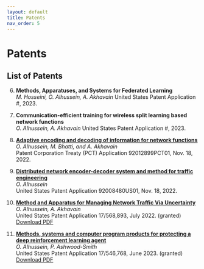 ```yaml
---
layout: default
title: Patents
nav_order: 5
---
```

<!-- Google tag (gtag.js) -->
<script async src="https://www.googletagmanager.com/gtag/js?id=G-E09K8XMPK5"></script>
<script>
  window.dataLayer = window.dataLayer || [];
  function gtag(){dataLayer.push(arguments);}
  gtag('js', new Date());

  gtag('config', 'G-E09K8XMPK5');
</script>


# Patents

## List of Patents

6. **Methods, Apparatuses, and Systems for Federated Learning**  
   *M. Hosseini, O. Alhussein, A. Akhavain*
   United States Patent Application #, 2023.

5. **Communication-efficient training for wireless split learning based network functions**  
   *O. Alhussein, A. Akhavain*
   United States Patent Application #, 2023.

4. **[Adaptive encoding and decoding of information for network functions](https://patentimages.storage.googleapis.com/97/64/f0/7110d758bcd351/WO2024103385A1.pdf)**  
   *O. Alhussein, M. Bhatti, and A. Akhavain*  
   Patent Corporation Treaty (PCT) Application 92012899PCT01, Nov. 18, 2022.

3. **[Distributed network encoder-decoder system and method for traffic engineering](https://patentimages.storage.googleapis.com/97/64/f0/7110d758bcd351/WO2024103385A1.pdf)**  
   *O. Alhussein*  
   United States Patent Application 92008480US01, Nov. 18, 2022.

2. **[Method and Apparatus for Managing Network Traffic Via Uncertainty](https://patents.google.com/patent/US20230216811A1/en)**  
   *O. Alhussein, A. Akhavain*  
   United States Patent Application 17/568,893, July 2022. <span class="text-purple-000">(granted)</span>
   [Download PDF](files/patents/US20230216811A1.pdf)

1. **[Methods, systems and computer program products for protecting a deep reinforcement learning agent](https://patentimages.storage.googleapis.com/58/d0/aa/a4e9930b2041b9/US20230185932A1.pdf)**  
   *O. Alhussein, P. Ashwood-Smith*  
   United States Patent Application 17/546,768, June 2023. <span class="text-purple-000">(granted)</span>
   [Download PDF](files/patents/US20230185932A1.pdf)
